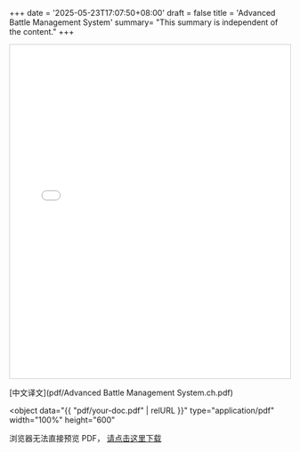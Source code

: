 +++
date = '2025-05-23T17:07:50+08:00'
draft = false
title = 'Advanced Battle Management System'
summary= "This summary is independent of the content."
+++

<iframe
  src="{{ "pdf/Advanced Battle Management System.ch.pdf" | relURL }}"
  width="100%"
  height="600"
  style="border:1px solid #ccc;"
>
  此浏览器不支持 iframe，请  
  <a href="{{ "pdf/your-doc.pdf" | relURL }}">点击下载 PDF</a>
</iframe>


[中文译文](pdf/Advanced Battle Management System.ch.pdf)

<object
  data="{{ "pdf/your-doc.pdf" | relURL }}"
  type="application/pdf"
  width="100%"
  height="600"
>
  <p>浏览器无法直接预览 PDF，  
  <a href="{{ "pdf/your-doc.pdf" | relURL }}">请点击这里下载</a></p>
</object>

